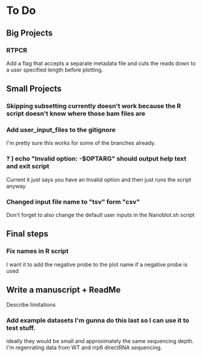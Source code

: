 # To Do

## Big Projects
### RTPCR
Add a flag that accepts a separate metadata file and cuts the reads down to a user specified length before plotting.

## Small Projects 
### Skipping subsetting currently doesn't work because the R script doesn't know where those bam files are 

### Add user_input_files to the gitignore
I'm pretty sure this works for some of the branches already.

### \? ) echo "Invalid option: -$OPTARG" should output help text and exit script
Current it just says you have an Invalid option and then just runs the script anyway

### Changed input file name to "tsv" form "csv"
Don't forget to also change the default user inputs in the Nanoblot.sh script

## Final steps
### Fix names in R script
I want it to add the negative probe to the plot name if a negative probe is used

## Write a manuscript + ReadMe
Describe limitations

### Add example datasets I'm gunna do this last so I can use it to test stuff.
ideally they would be small and approximately the same sequencing depth.
I'm regenrating data from WT and rrp6 directRNA sequencing. 
